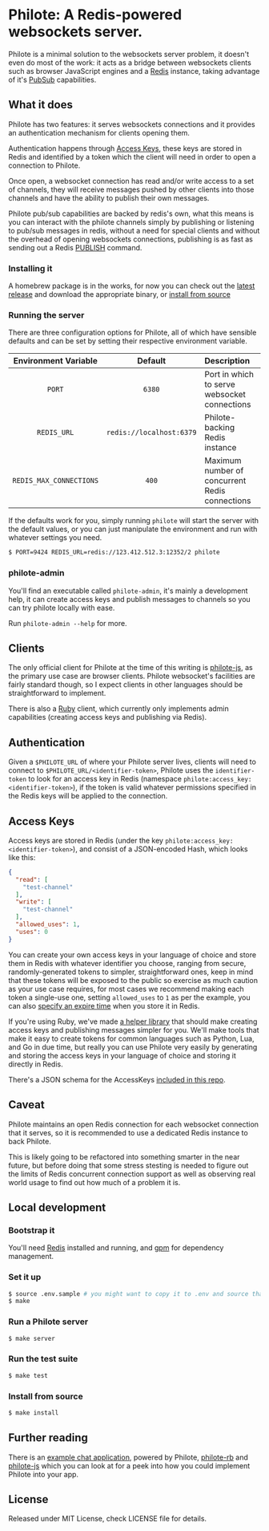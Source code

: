 # Philote: A Redis-powered websockets server.

Philote is a minimal solution to the websockets server problem, it doesn't even do most of the work: it acts as a bridge between websockets clients such as browser JavaScript engines and a [Redis](http://redis.io/) instance, taking advantage of it's [PubSub](http://redis.io/commands#pubsub) capabilities.

## What it does

Philote has two features: it serves websockets connections and it provides an authentication mechanism for clients opening them.

Authentication happens through [Access Keys](#access-keys), these keys are stored in Redis and identified by a token which the client will need in order to open a connection to Philote.

Once open, a websocket connection has read and/or write access to a set of channels, they will receive messages pushed by other clients into those channels and have the ability to publish their own messages.

Philote pub/sub capabilities are backed by redis's own, what this means is you can interact with the philote channels simply by publishing or listening to pub/sub messages in redis, without a need for special clients and without the overhead of opening websockets connections, publishing is as fast as sending out a Redis [PUBLISH](http://redis.io/commands/publish) command.

### Installing it

A homebrew package is in the works, for now you can check out the [latest release](https://github.com/pote/philote/releases) and download the appropriate binary, or [install from source](#install-from-source)

### Running the server

There are three configuration options for Philote, all of which have sensible defaults and can be set by setting their respective environment variable.

| Environment Variable    | Default                   | Description                                    |
|:-----------------------:|:-------------------------:|:-----------------------------------------------|
| `PORT`                  | `6380`                    | Port in which to serve websocket connections   | 
| `REDIS_URL`             | `redis://localhost:6379`  | Philote-backing Redis instance                 | 
| `REDIS_MAX_CONNECTIONS` | `400`                     | Maximum number of concurrent Redis connections |

If the defaults work for you, simply running `philote` will start the server with the default values, or you can just manipulate the environment and run with whatever settings you need.

```bash
$ PORT=9424 REDIS_URL=redis://123.412.512.3:12352/2 philote
```

### philote-admin

You'll find an executable called `philote-admin`, it's mainly a development help, it can create access keys and publish messages to channels so you can try philote locally with ease.

Run `philote-admin --help` for more.


## Clients

The only official client for Philote at the time of this writing is [philote-js](https://github.com/13floor/philote-js), as the primary use case are browser clients. Philote websocket's facilities are fairly standard though, so I expect clients in other languages should be straightforward to implement.

There is also a [Ruby](https://github.com/pote/philote-rb) client, which currently only implements admin capabilities (creating access keys and publishing via Redis).

## Authentication

Given a `$PHILOTE_URL` of where your Philote server lives, clients will need to connect to `$PHILOTE_URL/<identifier-token>`, Philote uses the `identifier-token` to look for an access key in Redis (namespace `philote:access_key:<identifier-token>`), if the token is valid whatever permissions specified in the Redis keys will be applied to the connection.

## Access Keys

Access keys are stored in Redis (under the key `philote:access_key:<identifier-token>`), and consist of a JSON-encoded Hash, which looks like this:

```json
{
  "read": [
    "test-channel"
  ],
  "write": [
    "test-channel"
  ],
  "allowed_uses": 1,
  "uses": 0
}
```

You can create your own access keys in your language of choice and store them in Redis with whatever identifier you choose, ranging from secure, randomly-generated tokens to simpler, straightforward ones, keep in mind that these tokens will be exposed to the public so exercise as much caution as your use case requires, for most cases we recommend making each token a single-use one, setting `allowed_uses` to `1` as per the example, you can also [specify an expire time](http://redis.io/commands/set) when you store it in Redis. 

If you're using Ruby, we've made [a helper library](https://github.com/pote/philote-rb) that should make creating access keys and publishing messages simpler for you. We'll make tools that make it easy to create tokens for common languages such as Python, Lua, and Go in due time, but really you can use Philote very easily by generating and storing the access keys in your language of choice and storing it directly in Redis.

There's a JSON schema for the AccessKeys [included in this repo](./meta/access-key-schema.json).

## Caveat

Philote maintains an open Redis connection for each websocket connection that it serves, so it is recommended to use a dedicated Redis instance to back Philote.

This is likely going to be refactored into something smarter in the near future, but before doing that some stress stesting is needed to figure out the limits of Redis concurrent connection support as well as observing real world usage to find out how much of a problem it is.

## Local development

### Bootstrap it

You'll need [Redis](http://redis.io/) installed and running, and [gpm](https://github.com/pote/gpm) for dependency management.

### Set it up

``` bash
$ source .env.sample # you might want to copy it to .env and source that instead if you plan on changing the settings.
$ make 
```

### Run a Philote server

```bash
$ make server
```

### Run the test suite

```bash
$ make test
```

### Install from source

```bash
$ make install
```

## Further reading

There is an [example chat application](https://github.com/pote/philote-chat-app), powered by Philote, [philote-rb](https://github.com/pote/philote-rb) and [philote-js](https://github.com/13Floor/philote-js) which you can look at for a peek into how you could implement Philote into your app.

## License

Released under MIT License, check LICENSE file for details.
